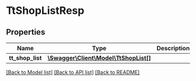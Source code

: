 # TtShopListResp

## Properties
Name | Type | Description | Notes
------------ | ------------- | ------------- | -------------
**tt_shop_list** | [**\Swagger\Client\Model\TtShopList[]**](TtShopList.md) |  | [optional] 

[[Back to Model list]](../README.md#documentation-for-models) [[Back to API list]](../README.md#documentation-for-api-endpoints) [[Back to README]](../README.md)


